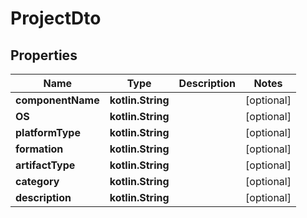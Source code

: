 
# ProjectDto

## Properties
Name | Type | Description | Notes
------------ | ------------- | ------------- | -------------
**componentName** | **kotlin.String** |  |  [optional]
**OS** | **kotlin.String** |  |  [optional]
**platformType** | **kotlin.String** |  |  [optional]
**formation** | **kotlin.String** |  |  [optional]
**artifactType** | **kotlin.String** |  |  [optional]
**category** | **kotlin.String** |  |  [optional]
**description** | **kotlin.String** |  |  [optional]



